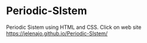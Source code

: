 # Periodic-SIstem
Periodic Sistem using HTML and CSS.
Click on web site   https://jelenajo.github.io/Periodic-SIstem/
